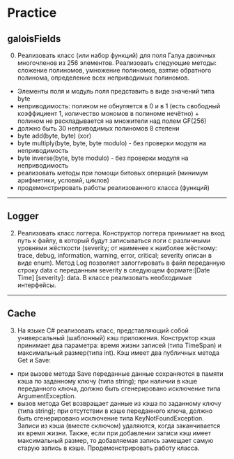 # Practice
## galoisFields

0. Реализовать класс (или набор функций) для поля Галуа двоичных многочленов из 256 элементов. Реализовать следующие методы: сложение полиномов, умножение полиномов, взятие обратного полинома, определение всех неприводимых полиномов.
+ Элементы поля и модуль поля представить в виде значений типа byte
+ неприводимость: полином не обнуляется в 0 и в 1 (есть свободный коэффициент 1, количество мономов в полиноме нечётно) + полином не раскладывается на множители над полем GF(256)
+ должно быть 30 неприводимых полиномов 8 степени
+ byte add(byte, byte) (xor)
+ byte multiply(byte, byte, byte modulo) - без проверки модуля на неприводимость
+ byte inverse(byte, byte modulo) - без проверки модуля на неприводимость
+ реализовать методы при помощи битовых операций (минимум арифметики, условий, циклов)
+ продемонстрировать работы реализованного класса (функций)

____

## Logger

2. Реализовать класс логгера. Конструктор логгера принимает на вход путь к файлу, в который будут записываться логи с различными уровнями жёсткости (severity; от наименее к наиболее жёсткому: trace, debug, information, warning, error, critical; severity описан в виде enum). Метод Log позволяет залоггировать в файл переданную строку data с переданным severity в следующем формате:[Date Time] [severity]: data. В классе реализовать необходимые интерфейсы.
 
 ____
 
## Cache

3. На языке C# реализовать класс, представляющий собой универсальный (шаблонный) кэш приложения. Конструктор кэша принимает два параметра: время жизни записей (типа TimeSpan) и максимальный размер(типа int). Кэш имеет два публичных метода Get и Save:
+ при вызове метода Save переданные данные сохраняются в памяти кэша по заданному ключу (типа string); при наличии в кэше переданного ключа, должно быть сгенерировано исключение типа ArgumentException.
+ вызов метода Get возвращает данные из кэша по заданному ключу (типа string); при отсутствии в кэше переданного ключа, должно быть сгенерировано исключение типа KeyNotFoundException. Записи из кэша (вместе сключом) удаляются, когда заканчивается их время жизни. Также, если при добавлении записи кэш имеет максимальный размер, то добавляемая запись замещает самую старую запись в кэше. Продемонстрировать работу класса.
